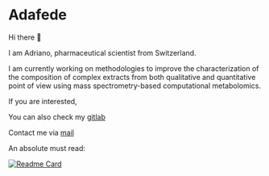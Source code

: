 # Adafede

<!--- 
[![jasineri/gitartwork](gitartwork.svg)](https://github.com/jasineri/gitartwork) 
-->

Hi there 👋

I am Adriano, pharmaceutical scientist from Switzerland.

I am currently working on methodologies to improve the characterization of the composition of complex extracts from both qualitative and quantitative point of view using mass spectrometry-based computational metabolomics.

If you are interested,

You can also check my [gitlab](https://gitlab.com/Adafede)

Contact me via [mail](mailto:rutz@imsb.biol.ethz.ch)

<!--- 
[![Adafede's GitHub stats](https://github-readme-stats.vercel.app/api?username=adafede&count_private=true&show_icons=true)](https://github.com/anuraghazra/github-readme-stats)
-->

<!---
[![Top Langs](https://github-readme-stats.vercel.app/api/top-langs/?username=adafede&layout=compact)](https://github.com/anuraghazra/github-readme-stats)
-->

An absolute must read:

[![Readme Card](https://github-readme-stats.vercel.app/api/pin/?username=lotusnprod&repo=lotus-manuscript&show_owner=true)](https://lotusnprod.github.io/lotus-manuscript/)
